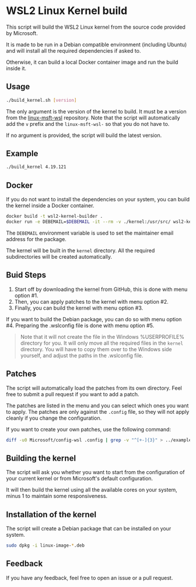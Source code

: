 # WSL2 Linux Kernel build

This script will build the WSL2 Linux kernel from the source code provided by Microsoft.

It is made to be run in a Debian compatible environment (including Ubuntu) and will install all the required dependencies if asked to.

Otherwise, it can build a local Docker container image and run the build inside it.

## Usage

```bash
./build_kernel.sh [version]
```

The only argument is the version of the kernel to build. It must be a version from the [linux-msft-wsl](https://github.com/microsoft/WSL2-Linux-Kernel) repository. Note that the script will automatically add the `v` prefix and the `linux-msft-wsl-` so that you do not have to.

If no argument is provided, the script will build the latest version.

## Example

```bash
./build_kernel 4.19.121
```

## Docker

If you do not want to install the dependencies on your system, you can build the kernel inside a Docker container.

```bash
docker build -t wsl2-kernel-builder .
docker run -e DEBEMAIL=$DEBEMAIL -it --rm -v ./kernel:/usr/src/ wsl2-kernel-builder
```

The `DEBEMAIL` environment variable is used to set the maintainer email address for the package.

The kernel will be built in the `kernel` directory. All the required subdirectories will be created automatically.

## Buid Steps

1. Start off by downloading the kernel from GitHub, this is done with menu option #1.
2. Then, you can apply patches to the kernel with menu option #2.
3. Finally, you can build the kernel with menu option #3.

If you want to build the Debian package, you can do so with menu option #4.
Preparing the .wslconfig file is done with menu option #5.

> Note that it will not create the file in the Windows %USERPROFILE% directory for you.
> It will only move all the required files in the `kernel` directory.
> You will have to copy them over to the Windows side yourself, and adjust the paths in the .wslconfig file.

## Patches

The script will automatically load the patches from its own directory.
Feel free to submit a pull request if you want to add a patch.

The patches are listed in the menu and you can select which ones you want to apply.
The patches are only against the `.config` file, so they will not apply cleanly if you change the configuration.

If you want to create your own patches, use the following command:

```bash
diff -u0 Microsoft/config-wsl .config | grep -v "^[+-]{3}" > ../example.diff
```

## Building the kernel

The script will ask you whether you want to start from the configuration of your current kernel or from Microsoft's default configuration.

It will then build the kernel using all the available cores on your system, minus 1 to maintain some responsiveness.

## Installation of the kernel

The script will create a Debian package that can be installed on your system.

```bash
sudo dpkg -i linux-image-*.deb
```

## Feedback

If you have any feedback, feel free to open an issue or a pull request.
